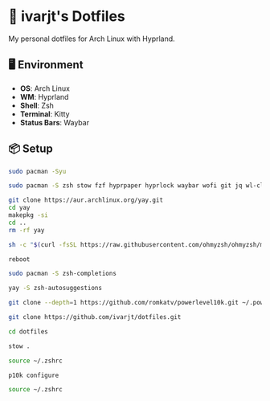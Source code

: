
# 🧩 ivarjt's Dotfiles

My personal dotfiles for Arch Linux with Hyprland.

## 🖥️ Environment

- **OS**: Arch Linux  
- **WM**: Hyprland  
- **Shell**: Zsh  
- **Terminal**: Kitty  
- **Status Bars**: Waybar  

## 📦 Setup

```bash
sudo pacman -Syu
```

```bash
sudo pacman -S zsh stow fzf hyprpaper hyprlock waybar wofi git jq wl-clipboard ttf-font-awesome ttf-jetbrains-mono-nerd
```
```bash
git clone https://aur.archlinux.org/yay.git
cd yay
makepkg -si
cd ..
rm -rf yay
```
```bash
sh -c "$(curl -fsSL https://raw.githubusercontent.com/ohmyzsh/ohmyzsh/master/tools/install.sh)"
```
```bash
reboot
```
```bash
sudo pacman -S zsh-completions
```
```bash
yay -S zsh-autosuggestions
```
```bash
git clone --depth=1 https://github.com/romkatv/powerlevel10k.git ~/.powerlevel10k
```
```bash
git clone https://github.com/ivarjt/dotfiles.git
```
```bash
cd dotfiles  
```
```bash
stow .
```
```bash
source ~/.zshrc
```
```bash
p10k configure
```
```bash
source ~/.zshrc
```
